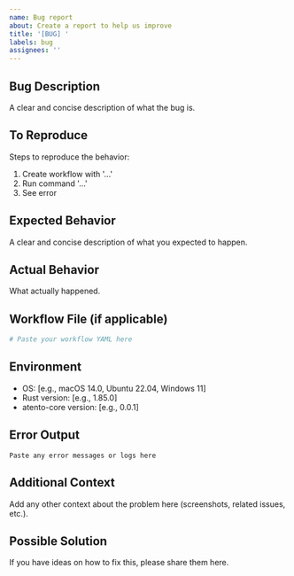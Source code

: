 ```yaml
---
name: Bug report
about: Create a report to help us improve
title: '[BUG] '
labels: bug
assignees: ''
---
```


## Bug Description
A clear and concise description of what the bug is.

## To Reproduce
Steps to reproduce the behavior:
1. Create workflow with '...'
2. Run command '...'
3. See error

## Expected Behavior
A clear and concise description of what you expected to happen.

## Actual Behavior
What actually happened.

## Workflow File (if applicable)
```yaml
# Paste your workflow YAML here
```

## Environment
- OS: [e.g., macOS 14.0, Ubuntu 22.04, Windows 11]
- Rust version: [e.g., 1.85.0]
- atento-core version: [e.g., 0.0.1]

## Error Output
```
Paste any error messages or logs here
```

## Additional Context
Add any other context about the problem here (screenshots, related issues, etc.).

## Possible Solution
If you have ideas on how to fix this, please share them here.
